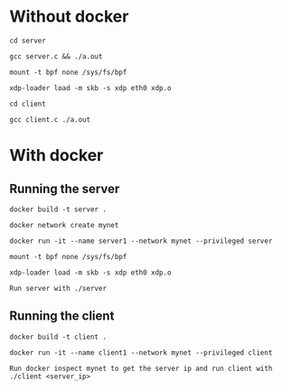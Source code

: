 # Without docker
`cd server`

`gcc server.c && ./a.out`

`mount -t bpf none /sys/fs/bpf`

`xdp-loader load -m skb -s xdp eth0 xdp.o`

`cd client`

`gcc client.c ./a.out`

# With docker

## Running the server
`docker build -t server .`

`docker network create mynet`

`docker run -it --name server1 --network mynet --privileged server`

`mount -t bpf none /sys/fs/bpf`

`xdp-loader load -m skb -s xdp eth0 xdp.o`

`Run server with ./server`
## Running the client
`docker build -t client .`

`docker run -it --name client1 --network mynet --privileged client`

`Run docker inspect mynet to get the server ip and run client with ./client <server_ip>`


